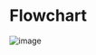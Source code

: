 # Flowchart
![image](https://user-images.githubusercontent.com/94312393/143176828-427faff9-ccd3-4c39-8aca-1b66d7966ff7.png)

